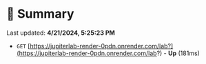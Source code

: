 # 📖 Summary
Last updated: **4/21/2024, 5:25:23 PM**

- `GET` [https://jupiterlab-render-0pdn.onrender.com/lab?](https://jupiterlab-render-0pdn.onrender.com/lab?) - **Up** (181ms)
